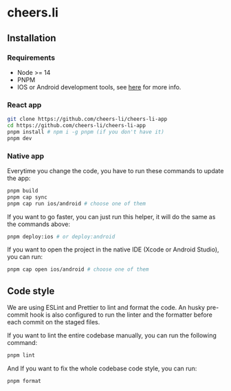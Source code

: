 # cheers.li

## Installation

### Requirements

- Node >= 14
- PNPM
- IOS or Android development tools, see [here](https://capacitorjs.com/docs/getting-started/environment-setup) for more info.

### React app

```bash
git clone https://github.com/cheers-li/cheers-li-app
cd https://github.com/cheers-li/cheers-li-app
pnpm install # npm i -g pnpm (if you don't have it)
pnpm dev
```

### Native app

Everytime you change the code, you have to run these commands to update the app:

```bash
pnpm build
pnpm cap sync
pnpm cap run ios/android # choose one of them
```

If you want to go faster, you can just run this helper, it will do the same as the commands above:

```bash
pnpm deploy:ios # or deploy:android
```

If you want to open the project in the native IDE (Xcode or Android Studio), you can run:

```bash
pnpm cap open ios/android # choose one of them
```

## Code style

We are using ESLint and Prettier to lint and format the code. An husky pre-commit hook is also configured to run the linter and the formatter before each commit on the staged files.

If you want to lint the entire codebase manually, you can run the following command:

```bash
pnpm lint
```

And If you want to fix the whole codebase code style, you can run:

```bash
pnpm format
```
